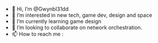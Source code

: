 - 👋 Hi, I’m @Gwynbl31dd
- 👀 I’m interested in new tech, game dev, design and space
- 🌱 I’m currently learning game design
- 💞️ I’m looking to collaborate on network orchestration.
- 📫 How to reach me :

[Linkedin]: https://www.linkedin.com/in/anthonypaulin/
[gmail]: paulin.anthony@gmail.com
[cisco]: apaulin@cisco.com
